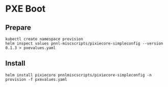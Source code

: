 # PXE Boot

## Prepare
```
kubectl create namespace provision
helm inspect values pnnl-miscscripts/pixiecore-simpleconfig --version 0.1.3 > pxevalues.yaml
```

## Install
```
helm install pixiecore pnnlmiscscripts/pixiecore-simpleconfig -n provision -f pxevalues.yaml
```